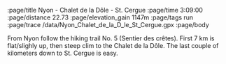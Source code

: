 :page/title Nyon - Chalet de la Dôle - St. Cergue
:page/time 3:09:00
:page/distance 22.73 
:page/elevation_gain 1147m
:page/tags run
:page/trace /data/Nyon_Chalet_de_la_D_le_St_Cergue.gpx
:page/body

From Nyon follow the hiking trail No. 5 (Sentier des crêtes). First 7 km is
flat/slighly up, then steep clim to the Chalet de la Dôle.  The last couple of
kilometers down to St. Cergue is easy.
